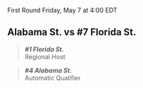 First Round
Friday, May 7 at 4:00 EDT
## Alabama St. vs #7 Florida St.

> ***#1 Florida St.***  
> Regional Host

> ***#4 Alabama St.***  
> Automatic Qualifier